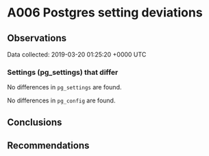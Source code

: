 # A006 Postgres setting deviations #

## Observations ##
Data collected: 2019-03-20 01:25:20 +0000 UTC  

### Settings (pg_settings) that differ ###

No differences in `pg_settings` are found.


No differences in `pg_config` are found.



## Conclusions ##


## Recommendations ##

